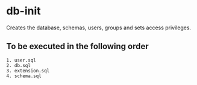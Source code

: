 # db-init

Creates the database, schemas, users, groups and sets access privileges.

## To be executed in the following order
```
1. user.sql
2. db.sql
3. extension.sql
4. schema.sql
```
